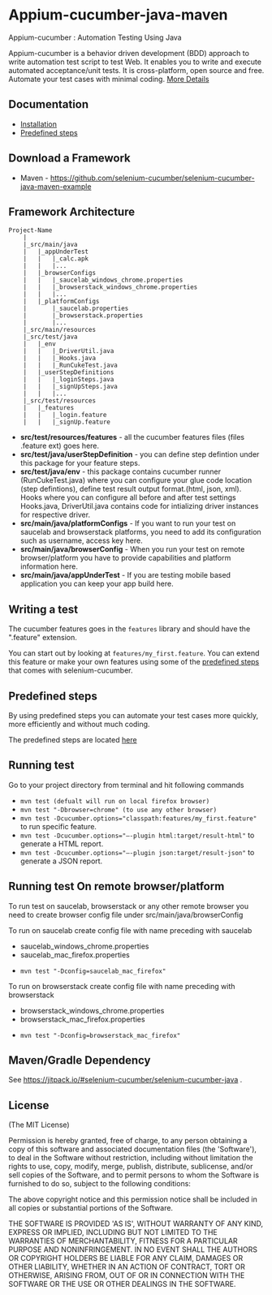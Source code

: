 Appium-cucumber-java-maven
=================

Appium-cucumber : Automation Testing Using Java

Appium-cucumber is a behavior driven development (BDD) approach to write automation test script to test Web.
It enables you to write and execute automated acceptance/unit tests.
It is cross-platform, open source and free.
Automate your test cases with minimal coding.
[More Details](http://seleniumcucumber.info/)

Documentation
-------------
* [Installation](https://github.com/selenium-cucumber/selenium-cucumber-java/blob/master/doc/installation.md)
* [Predefined steps](https://github.com/selenium-cucumber/selenium-cucumber-java/blob/master/doc/canned_steps.md)

Download a Framework
--------------
* Maven - https://github.com/selenium-cucumber/selenium-cucumber-java-maven-example

Framework Architecture
--------------
	Project-Name
		|
		|_src/main/java
		|	|_appUnderTest
		|	|	|_calc.apk
		|	|	|...
		|	|_browserConfigs
		|	|	|_saucelab_windows_chrome.properties
		|	|	|_browserstack_windows_chrome.properties
		|	|	|...
		|	|_platformConfigs
		|		|_saucelab.properties
		|		|_browserstack.properties
		|		|...
		|_src/main/resources
		|_src/test/java
		|	|_env
		|	|	|_DriverUtil.java
		|	|	|_Hooks.java
		|	|	|_RunCukeTest.java
		|	|_userStepDefinitions
		|	|	|_loginSteps.java
		|	|	|_signUpSteps.java
		|	|	|...
		|_src/test/resources
		|	|_features
		|	|	|_login.feature
		|	|	|_signUp.feature

* **src/test/resources/features** - all the cucumber features files (files .feature ext) goes here.
* **src/test/java/userStepDefinition** - you can define step defintion under this package for your feature steps.
* **src/test/java/env** - this package contains cucumber runner (RunCukeTest.java) where you can configure your glue code location (step defintions), define test result output format.(html, json, xml). Hooks where you can configure all before and after test settings Hooks.java, DriverUtil.java contains code for intializing driver instances for respective driver.
* **src/main/java/platformConfigs** - If you want to run your test on saucelab and browserstack platforms, you need to add its configuration such as username, access key here.
* **src/main/java/browserConfig** - When you run your test on remote browser/platform you have to provide capabilities and platform information here.
* **src/main/java/appUnderTest** - If you are testing mobile based application you can keep your app build here.

Writing a test
--------------

The cucumber features goes in the `features` library and should have the ".feature" extension.

You can start out by looking at `features/my_first.feature`. You can extend this feature or make your own features using some of the [predefined steps](doc/canned_steps.md) that comes with selenium-cucumber.


Predefined steps
-----------------
By using predefined steps you can automate your test cases more quickly, more efficiently and without much coding.

The predefined steps are located [here](doc/canned_steps.md)

Running test
--------------

Go to your project directory from terminal and hit following commands
* `mvn test (defualt will run on local firefox browser)`
* `mvn test "-Dbrowser=chrome" (to use any other browser)`
* `mvn test -Dcucumber.options="classpath:features/my_first.feature"` to run specific feature.
* `mvn test -Dcucumber.options="–-plugin html:target/result-html"` to generate a HTML report.
* `mvn test -Dcucumber.options="–-plugin json:target/result-json"` to generate a JSON report.

Running test On remote browser/platform
---------------------------------------

To run test on saucelab, browserstack or any other remote browser you need to create browser config file under src/main/java/browserConfig

To run on saucelab create config file with name preceding with saucelab
- saucelab_windows_chrome.properties
- saucelab_mac_firefox.properties

* `mvn test "-Dconfig=saucelab_mac_firefox"`

To run on browserstack create config file with name preceding with browserstack
- browserstack_windows_chrome.properties
- browserstack_mac_firefox.properties

* `mvn test "-Dconfig=browserstack_mac_firefox"`

Maven/Gradle Dependency
-----------------------

See https://jitpack.io/#selenium-cucumber/selenium-cucumber-java .

License
-------

(The MIT License)

Permission is hereby granted, free of charge, to any person obtaining a copy of this software and associated documentation files (the 'Software'), to deal in the Software without restriction, including without limitation the rights to use, copy, modify, merge, publish, distribute, sublicense, and/or sell copies of the Software, and to permit persons to whom the Software is furnished to do so, subject to the following conditions:

The above copyright notice and this permission notice shall be included in all copies or substantial portions of the Software.

THE SOFTWARE IS PROVIDED 'AS IS', WITHOUT WARRANTY OF ANY KIND, EXPRESS OR IMPLIED, INCLUDING BUT NOT LIMITED TO THE WARRANTIES OF MERCHANTABILITY, FITNESS FOR A PARTICULAR PURPOSE AND NONINFRINGEMENT. IN NO EVENT SHALL THE AUTHORS OR COPYRIGHT HOLDERS BE LIABLE FOR ANY CLAIM, DAMAGES OR OTHER LIABILITY, WHETHER IN AN ACTION OF CONTRACT, TORT OR OTHERWISE, ARISING FROM, OUT OF OR IN CONNECTION WITH THE SOFTWARE OR THE USE OR OTHER DEALINGS IN THE SOFTWARE.
